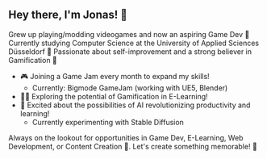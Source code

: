 ## Hey there, I'm Jonas! 👋

Grew up playing/modding videogames and now an aspiring Game Dev 🚀
Currently studying Computer Science at the University of Applied Sciences Düsseldorf 🌟
Passionate about self-improvement and a strong believer in Gamification 🌱

- 🎮 Joining a Game Jam every month to expand my skills!
    - Currently: Bigmode GameJam (working with UE5, Blender)
- 🧙‍♂️ Exploring the potential of Gamification in E-Learning!
- 🤖 Excited about the possibilities of AI revolutionizing productivity and learning!
    - Currently experimenting with Stable Diffusion 

Always on the lookout for opportunities in Game Dev, E-Learning, Web Development, or Content Creation 🌈. 
Let's create something memorable! 🤝
